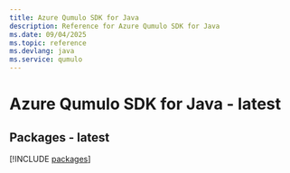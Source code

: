 ```yaml
---
title: Azure Qumulo SDK for Java
description: Reference for Azure Qumulo SDK for Java
ms.date: 09/04/2025
ms.topic: reference
ms.devlang: java
ms.service: qumulo
---
```

# Azure Qumulo SDK for Java - latest
## Packages - latest
[!INCLUDE [packages](qumulo-index.md)]